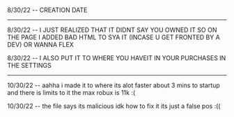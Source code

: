 8/30/22 -- CREATION DATE
___________________
8/30/22 -- I JUST REALIZED THAT IT DIDNT SAY YOU OWNED IT SO ON THE PAGE I ADDED BAD HTML TO SYA IT (INCASE U GET FRONTED BY A DEV) OR WANNA FLEX

8/30/22 -- I ALSO PUT IT TO WHERE YOU HAVEIT IN YOUR PURCHASES IN THE SETTINGS
___________________

10/30/22 -- aahha i made it to where its alot faster about 3 mins to startup and there is limits to it the max robux is 11k :(

10/30/22 -- the file says its malicious idk how to fix it its just a false pos :((
